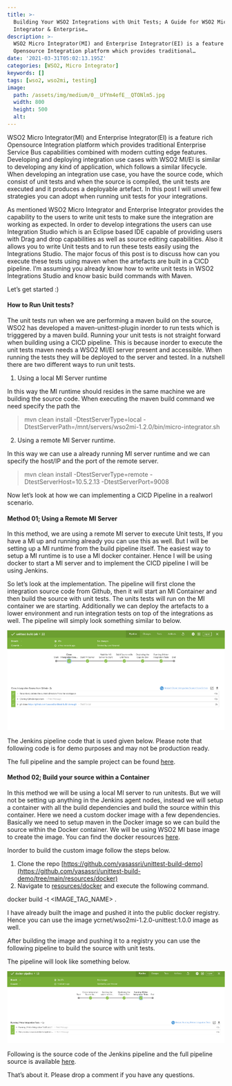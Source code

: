 ```yaml
---
title: >-
  Building Your WSO2 Integrations with Unit Tests; A Guide for WSO2 Micro
  Integrator & Enterprise…
description: >-
  WSO2 Micro Integrator(MI) and Enterprise Integrator(EI) is a feature rich
  Opensource Integration platform which provides traditional…
date: '2021-03-31T05:02:13.195Z'
categories: [WSO2, Micro Integrator]
keywords: []
tags: [wso2, wso2mi, testing]
image:
  path: /assets/img/medium/0__UfYm4efE__QTONlm5.jpg
  width: 800
  height: 500
  alt:
---
```

WSO2 Micro Integrator(MI) and Enterprise Integrator(EI) is a feature rich Opensource Integration platform which provides traditional Enterprise Service Bus capabilities combined with modern cutting edge features. Developing and deploying integration use cases with WSO2 MI/EI is similar to developing any kind of application, which follows a similar lifecycle. When developing an integration use case, you have the source code, which consist of unit tests and when the source is compiled, the unit tests are executed and it produces a deployable artefact. In this post I will unveil few strategies you can adopt when running unit tests for your integrations.

As mentioned WSO2 Micro Integrator and Enterprise Integrator provides the capability to the users to write unit tests to make sure the integration are working as expected. In order to develop integrations the users can use Integration Studio which is an Eclipse based IDE capable of providing users with Drag and drop capabilities as well as source editing capabilities. Also it allows you to write Unit tests and to run these tests easily using the Integrations Studio. The major focus of this post is to discuss how can you execute these tests using maven when the artefacts are built in a CICD pipeline. I’m assuming you already know how to write unit tests in WSO2 Integrations Studio and know basic build commands with Maven.

Let’s get started :)

#### How to Run Unit tests?

The unit tests run when we are performing a maven build on the source, WSO2 has developed a maven-unittest-plugin inorder to run tests which is trigggered by a maven build. Running your unit tests is not straight forward when building using a CICD pipeline. This is because inorder to execute the unit tests maven needs a WSO2 MI/EI server present and accessible. When running the tests they will be deployed to the server and tested. In a nutshell there are two different ways to run unit tests.

1.  Using a local MI Server runtime

In this way the MI runtime should resides in the same machine we are building the source code. When executing the maven build command we need specify the path the

> mvn clean install -DtestServerType=local -DtestServerPath=/mnt/servers/wso2mi-1.2.0/bin/micro-integrator.sh

2. Using a remote MI Server runtime.

In this way we can use a already running MI server runtime and we can specify the host/IP and the port of the remote server.

> mvn clean install -DtestServerType=remote -DtestServerHost=10.5.2.13 -DtestServerPort=9008

Now let’s look at how we can implementing a CICD Pipeline in a realworl scenario.

#### Method 01; Using a Remote MI Server

In this method, we are using a remote MI server to execute Unit tests, If you have a MI up and running already you can use this as well. But I will be setting up a MI runtime from the build pipeline itself. The easiest way to setup a MI runtime is to use a MI docker container. Hence I will be using docker to start a MI server and to implement the CICD pipeline I will be using Jenkins.

So let’s look at the implementation. The pipeline will first clone the integration source code from Github, then it will start an MI Container and then build the source with unit tests. The units tests will run on the MI container we are starting. Additionally we can deploy the artefacts to a lower environment and run integration tests on top of the integrations as well. The pipeline will simply look something similar to below.

![](/assets/img/medium/1__nFKTHkjYBYShjKBKQuXGzw.png)

The Jenkins pipeline code that is used given below. Please note that following code is for demo purposes and may not be production ready.

The full pipeline and the sample project can be found [here](https://github.com/yasassri/unittest-build-demo/blob/main/RemoteServer_Pipeline.yaml).

#### Method 02; Build your source within a Container

In this method we will be using a local MI server to run unitests. But we will not be setting up anything in the Jenkins agent nodes, instead we will setup a container with all the build dependencies and build the source within this container. Here we need a custom docker image with a few dependencies. Basically we need to setup maven in the Docker image so we can build the source within the Docker container. We will be using WSO2 MI base image to create the image. You can find the docker resources [here](https://github.com/yasassri/unittest-build-demo/tree/main/resources/docker).

Inorder to build the custom image follow the steps below.

1.  Clone the repo [https://github.com/yasassri/unittest-build-demo](https://github.com/yasassri/unittest-build-demo/tree/main/resources/docker)
2.  Navigate to [resources/docker](https://github.com/yasassri/unittest-build-demo/tree/main/resources/docker) and execute the following command.


docker build -t <IMAGE_TAG_NAME> .

I have already built the image and pushed it into the public docker registry. Hence you can use the image ycrnet/wso2mi-1.2.0-unittest:1.0.0 image as well.

After building the image and pushing it to a registry you can use the following pipeline to build the source with unit tests.

The pipeline will look like something below.

![](/assets/img/medium/1__kKBhNJEtVHkbvzTf7w3J6g.png)

Following is the source code of the Jenkins pipeline and the full pipeline source is available [here](https://github.com/yasassri/unittest-build-demo/blob/main/BuilInContainer_Pipeline.yaml).

That’s about it. Please drop a comment if you have any questions.